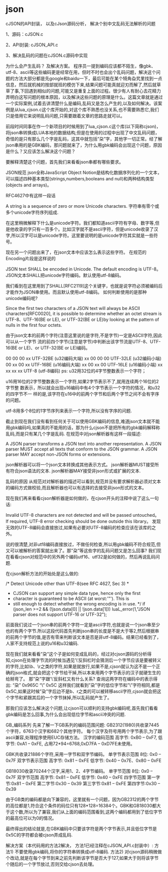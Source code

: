 # json
cJSON的API封装， 以及cJson源码分析， 解决个别中文乱码无法解析的问题

1、源码：cJSON.c

2、API封装: cJSON_API.c

3、解决乱码的问题在cJSON.c源码中实现


为什么会产生乱码？ 及解决方案。
程序员一提到编码应该都不陌生，像gbk、utf-8、ascii等这些编码更是经常在用，但时不时也会出个乱码问题，解决这个问题的方法大部分都是先google和baidu一下，最后可能在某个犄角旮旯里找到一点信息，然后就机械的按部就班的模仿下来,结果问题可能真就迎刃而解了,然后就草草了事,下回遇到相似的问题,可能又是重复上面的过程。很少有人有耐心去花精力弄明白这写问题的根本原因，以及解决这些问题的原理是什么。这篇文章就是通过一个实际案例,试着去讲清楚什么是编码,乱码又是怎么产生的,以及如何解决。该案例是从lua_cjson.c这个库开始的,对这个库不熟悉也没关系,也不需要熟悉它,我们只是借用它来说明乱码问题,只需要跟着文章的思路走就可以。

前段时间同事在作一个新项目的时候用到了lua_cjson.c这个库(以下简称cjson)，将json串转换成LUA本地的数据结构,但是在使用的过程中出现了中文乱码问题，奇怪的是只有那么几个字是乱码，这其中就包括”朶”字，其他字一切正常。经了解json串用的是GBK编码，那问题就来了，为什么用gbk编码会出现这个问题，原因是什么？又应该怎么解决这个问题？

要解释清楚这个问题，首先我们来看看json串都有哪些要求。

JSON规范
json全称JavaScript Object Notion是结构化数据序列化的一个文本，可以描述四种基本类型(strings,numbers,booleans and null)和两种结构类型(objects and arrays)。

RFC4627中有这样一段话

A string is a sequence of zero or more Unicode characters.
字符串有零个或多个unicode字符序列组成.

在这里稍微解释下什么是unicode字符。我们都知道ascii字符有字母、数字等,但是他收录的字只有一百多个。比如汉字就不是ascii字符，但是unicode收录了汉字,所以汉字可以是unicode字符。这里要说明的是unicode字符其实就是一些符号。

现在另一个问题出来了，在json文本中应该怎么表示这些字符。
在规范的Encoding片段是这样说的

JSON text SHALL be encoded in Unicode. The default encoding is UTF-8。
JSON文本SHALL把unicode字符编码。默认使用utf-8编码。

我们看到在这里用到了SHALL[RFC2119]这个关键字，也就是说字符必须被编码后才能作为JSON串使用。而且默认使用utf-8编码。
如何判断使用的是那种unicode编码呢?

Since the first two characters of a JSON text will always be ASCII characters[RFC0020],
it is possible to determine whether an octet stream is UTF-8、UTF-16(BE or LE), or
UTF-32(BE or LE)by looking at the pattern of nulls in the first four octets.

由于json文本的前两个字符(注意这里说的是字符,不是字节)一定是ASCII字符,因此可以从一个字节
流的前四个字节(注意是字节)中判断出该字节流是UTF-8、UTF-16(BE or LE)、or UTF-32(BE or LE)编码。

00 00 00 xx UTF-32BE  (u32编码大端)
xx 00 00 00 UTF-32LE  (u32编码小端)
00 xx 00 xx UTF-16BE  (u16编码大端)
xx 00 xx 00 UTF-16LE  (u16编码小端)
xx xx xx xx UTF-8   (utf-8编码)
ps:
u32用32位的4字节整数表示一个字符；

u16用16位的2字节整数表示一个字符,如果2字节表示不了,就用连续两个16位的2字节整
数表示，所以就会出现u16编码中有4个字节表示一个字符的情况，和u32的四字节不一
样的是,该字符在u16中的前两个字节和后两个字节之间不会有字序的问题。

utf-8用多个8位的1字节序列来表示一个字符,所以没有字序的问题.

截止到现在我们没有看到任何关于可以使用GBK编码的信息,难道json文本就不能用gbk编码吗,如果真的不能用的话，那为什么cjson不是把所有的gbk编码解释称乱码,而是只有某几个字是乱码.
在规范中对json解析器有这样一段描述:

A JSON parser transforms a JSON text into another representation.
A JSON parser MUST accept all texts that conform to the JSON grammar.
A JSON parser MAY accept non-JSON forms or extensions.

json解析器可以将一个json文本转换成其他表示方式。
json解析器MUST接受所有符合json语法的文本.
json解析器MAY接受非json形式或扩展的文本.

乱码的原因
从规范对对解析器的描述可以看到,规范并没有要求解析器必须对文本的编码方式做校验,而且解析器也可以有选择的去接受非json形式的文本。

现在我们再来看看cjson解析器是如何做的，在cjson开头的注释中说了这么一句话:

Invalid UTF-8 characters are not detected and will be passed untouched。
If required, UTF-8 error checking should be done outside this library。
发现无效的UTF-8编码会直接放过,如果有必要对UTF-8编码的检查应该在该库的之外。

说的很清楚,对非utf8编码直接放过，不做任何检查,所以用gbk编码不符合规范,但又可以被解析的答案就出来了。那”朶”等这些字的乱码问题又是怎么回事? 我们现在看看cjson对规范中的另外两个编码utf16、utf32是如何做的，然后再说乱码问题.

在cjson解析方法的开始处是这么做的:

/* Detect Unicode other than UTF-8(see RFC 4627, Sec 3)
*
* CJSON can support any simple data type, hence only the first
* character is guaranteed to be ASCII (at worst:'"'). This is
* still enough to detect whether the wrong encoding is in use.
*/
if (json_len >=2 && (!json.data[0] || !json.data[1]))
luaL_error(1,"JSON parser does not support UTF-16 or UTF-32");

前面我们说过一个json串的前两个字符一定是ascii字符,也就是说一个json串至少也的有两个字节.所以这段代码首先判断json串的长度是不是大于等2,然后根据串的前两个字节的值,是否有零来判断该文本是否是非utf-8编码。结果已经看到了，人家不支持规范上说的u16和u32编码.

现在我们就来看看”朶”这个子是如何变成乱码的，经过对cjson源码的分析得知,cjson在处理字节流的时候当遇见’\’反斜杠时会猜测后一个字节应该是要被转义的字符,比如\b、\r之类的字符,如果是就放行,如果不是,cjson就认为这不是一个正确的json格式,就会把这个字节给干掉,所以本来用两个字节表示的汉子就硬生生的给掰弯了。
那”朶”字跟’\’反斜杠又有什么关系? 查询这两字符在编码中的表示得出:
“朶” 0x965C
“\” 0x5C
这样我们就看到”朶”字的低位字节和”\”字符相同,都是0x5C,如果这时候”朶”字后边不是b、r之类的可以被转移ascii字符,cjson就会把这个字节和紧跟其后的一个字节抹掉,所以乱码就产生了。

那我们应该怎么解决这个问题,让cjson可以顺利的支持gbk编码呢,首先我们看看gbk编码是怎么回事,为什么会出现低位字节和ascii冲突的问题.

GB_编码系列
先来了解一下GB系列的编码范围问题:
GB2312(1980)共收录7445个字符，6763个汉字和682个其他字符。
每个汉字及符号用两个字节表示,为了跟ascii兼容,处理程序使用EUC存储方法。
汉字的编码范围
高字节: 0xB0 – 0xF7,
低字节: 0xA1 – 0xFE,
占用72*94=6768,0xD7FA – 0xD7FE未使用。

GBK共收录21886个字符,采用一字节和双字节编码。
单字节表示范围
8位: 0x0 – 0x7F
双字节表示范围
高字节: 0x81 – 0xFE
低字节: 0x40 – 0x7E、0x80 – 0xFE

GB18030收录70244个汉字,采用1、2、4字节编码。
单字节范围
8位: 0x0 – 0x7F
双字节范围
高字节: 0x81 – 0xFE
低字节: 0x40 – 0xFE
四字节范围
第一字节:0x81 – 0xFE
第二字节:0x30 – 0x39
第三字节:0x81 – 0xFE
第四字节:0x30 – 0x39

由于GB类的编码都是向下兼容的，这里就有一个问题，因为GB2312的两个字节的高位都是1,符合这个条件的码位只有128*128=16384个。GBK和GB18030都大于这个数,所以为了兼容,我们从上面的编码范围看到,这两个编码都用到了低位字节的最高位可以为0的情况。

最终得出的结论就是,在GBK编码中只要该字符是两个字节表示,并且低位字节是0x5C的字符都会被cjson弄成乱码.

解决方案（本代码用的方法2解决， 方法1已经注释在cJSON_API.c封装中）:
方法1) 不要使用gbk编码,将你的字符串转换成utf-8编码.
方法2) 对cjson源码稍微做个改动,就是在每个字节到来之前先判断该字节是否大于127,如果大于则将该字节个随后的一个字节放过,否则交给cjson去处理。
